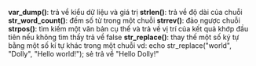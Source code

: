 __var_dump()__: trả về kiểu dữ liệu và giá trị
__strlen()__: trả về độ dài của chuỗi
__str_word_count()__: đếm số từ trong một chuỗi
__strrev()__: đảo ngược chuỗi
__strpos()__: tìm kiếm một văn bản cụ thể và trả về vị trí của kết quả khớp đầu tiên nếu không tìm thấy trả về false
__str_replace()__: thay thế một số ký tự bằng một số kí tự khác trong một chuỗi
vd: echo str_replace("world", "Dolly", "Hello world!"); sẻ trả về "Hello Dolly!"

